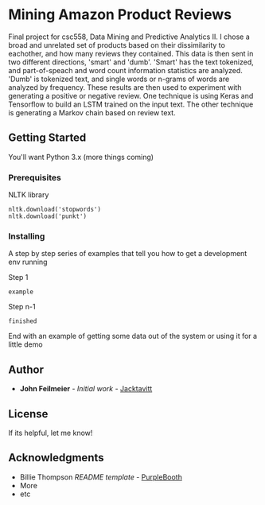 # Mining Amazon Product Reviews

Final project for csc558, Data Mining and Predictive Analytics II. I chose a broad and unrelated set of products based on their dissimilarity to eachother, and how many reviews they contained. This data is then sent in two different directions, 'smart' and 'dumb'.
'Smart' has the text tokenized, and part-of-speach and word count information statistics are analyzed.
'Dumb' is tokenized text, and single words or n-grams of words are analyzed by frequency.
These results are then used to experiment with generating a positive or negative review.
One technique is using Keras and Tensorflow to build an LSTM trained on the input text.
The other technique is generating a Markov chain based on review text.

## Getting Started

You'll want Python 3.x 
(more things coming)

### Prerequisites

NLTK library 

```
nltk.download('stopwords')
nltk.download('punkt')
```

### Installing

A step by step series of examples that tell you how to get a development env running

Step 1

```
example
```

Step n-1

```
finished
```

End with an example of getting some data out of the system or using it for a little demo


## Author

* **John Feilmeier** - *Initial work* - [Jacktavitt](https://github.com/jacktavitt)


## License

If its helpful, let me know!

## Acknowledgments

* Billie Thompson *README template* - [PurpleBooth](https://github.com/PurpleBooth)
* More
* etc

